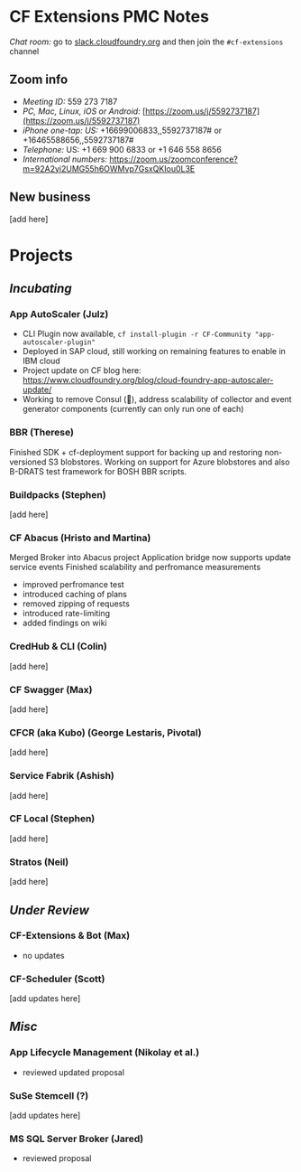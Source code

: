 # CF Extensions PMC Notes

*Chat room:* go to [slack.cloudfoundry.org](https://slack.cloudfoundry.org) and then join the `#cf-extensions` channel

## Zoom info

- *Meeting ID:* 559 273 7187
- *PC, Mac, Linux, iOS or Android:* [https://zoom.us/j/5592737187](https://zoom.us/j/5592737187)
- *iPhone one-tap: US:* +16699006833,,5592737187#  or +16465588656,,5592737187# 
- *Telephone:* US: +1 669 900 6833  or +1 646 558 8656 
- *International numbers:* https://zoom.us/zoomconference?m=92A2yi2UMG55h6OWMvp7GsxQKIou0L3E

## New business

[add here]

# Projects

## _Incubating_

### App AutoScaler (Julz)

 - CLI Plugin now available, `cf install-plugin -r CF-Community "app-autoscaler-plugin"`
 - Deployed in SAP cloud, still working on remaining features to enable in IBM cloud
 - Project update on CF blog here: https://www.cloudfoundry.org/blog/cloud-foundry-app-autoscaler-update/
 - Working to remove Consul (🙏), address scalability of collector and event generator components (currently can only run one of each)

### BBR (Therese)

Finished SDK + cf-deployment support for backing up and restoring non-versioned S3 blobstores. Working on support for Azure blobstores and also B-DRATS test framework for BOSH BBR scripts. 

### Buildpacks (Stephen)

[add here]

### CF Abacus (Hristo and Martina)

Merged Broker into Abacus project
Application bridge now supports update service events
Finished scalability and perfromance measurements
* improved perfromance test
* introduced caching of plans
* removed zipping of requests
* introduced rate-limiting
* added findings on wiki

### CredHub & CLI (Colin)

[add here]

### CF Swagger (Max)

[add here]

### CFCR (aka Kubo) (George Lestaris, Pivotal)

[add here]

### Service Fabrik (Ashish)

[add here]

### CF Local (Stephen)

[add here]

### Stratos (Neil)

[add here]

## _Under Review_

### CF-Extensions & Bot (Max)

- no updates

### CF-Scheduler (Scott)

[add updates here]

## _Misc_

### App Lifecycle Management (Nikolay et al.)

- reviewed updated proposal

### SuSe Stemcell (?)

[add updates here]

### MS SQL Server Broker (Jared)

- reviewed proposal
